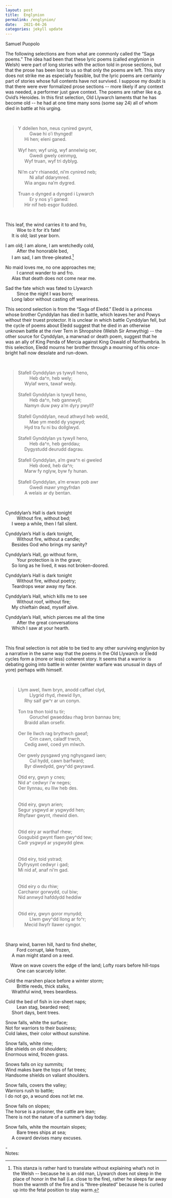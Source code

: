 ```yaml
---
layout: post
title:  Englynion
permalink: /englynion/
date:   2021-04-26
categories: jekyll update
---
```



Samuel Puopolo

The following selections are from what are commonly called the “Saga poems.” The idea had been that these lyric poems (called *englynion* in Welsh) were part of long stories with the action told in prose sections, but that the prose has been lost to us so that only the poems are left. This story does not strike me as especially feasible, but the lyric poems are certainly part of stories whose full contents have not survived. I suppose my doubt is that there were ever formalized prose sections -- more likely if any context was needed, a performer just gave context. The poems are rather like e.g. Ovid’s Heroides. In this first selection, Old Llywarch laments that he has become old -- he had at one time many sons (some say 24) all of whom died in battle at his urging.

<br/>

>Y ddeilen hon, neus cynired gwynt, <br/>&nbsp;&nbsp;&nbsp;&nbsp;&nbsp;&nbsp;&nbsp;&nbsp;
		Gwae hi o’i thynged!  <br/>&nbsp;&nbsp;&nbsp;&nbsp;
	Hi hen; eleni ganed.<br/><br/>
Wyf hen; wyf unig, wyf annelwig oer,<br/>&nbsp;&nbsp;&nbsp;&nbsp;&nbsp;&nbsp;&nbsp;&nbsp;
		Gwedi gwely ceinmyg,<br/>&nbsp;&nbsp;&nbsp;&nbsp;
	Wyf truan, wyf tri dyblyg.<br/><br/>
Ni’m ca^r rhianedd, ni’m cynired neb;<br/>&nbsp;&nbsp;&nbsp;&nbsp;&nbsp;&nbsp;&nbsp;&nbsp;
		Ni allaf ddarymred. <br/>&nbsp;&nbsp;&nbsp;&nbsp;
	Wia angau na’m dygred.<br/><br/>
Truan o dynged a dynged i Lywarch<br/>&nbsp;&nbsp;&nbsp;&nbsp;&nbsp;&nbsp;&nbsp;&nbsp;
		Er y nos y’i ganed: <br/>&nbsp;&nbsp;&nbsp;&nbsp;
	Hir nif heb esgor lludded.

<br/>

This leaf, the wind carries it to and fro,<br/>&nbsp;&nbsp;&nbsp;&nbsp;&nbsp;&nbsp;&nbsp;&nbsp;
		Woe to it for it’s fate! <br/>&nbsp;&nbsp;&nbsp;&nbsp;
	It is old; last year born.<br/>

I am old; I am alone, I am wretchedly cold,<br/>&nbsp;&nbsp;&nbsp;&nbsp;&nbsp;&nbsp;&nbsp;&nbsp;
		After the honorable bed, <br/>&nbsp;&nbsp;&nbsp;&nbsp;
	I am sad, I am three-pleated.[^1]

No maid loves me, no one approaches me;<br/>&nbsp;&nbsp;&nbsp;&nbsp;&nbsp;&nbsp;&nbsp;&nbsp;
		I cannot wander to and fro. <br/>&nbsp;&nbsp;&nbsp;&nbsp;
	Alas that death does not come near me.

Sad the fate which was fated to Llywarch<br/>&nbsp;&nbsp;&nbsp;&nbsp;&nbsp;&nbsp;&nbsp;&nbsp;
		Since the night I was born; <br/>&nbsp;&nbsp;&nbsp;&nbsp;
	Long labor without casting off weariness.



This second selection is from the “Saga of Eledd.” Eledd is a princess whose brother Cynddylan has died in battle, which leaves her and Powys without their truest protector. It is unclear in which battle Cynddylan fell, but the cycle of poems about Eledd suggest that he died in an otherwise unknown battle at the river Tern in Shropshire (Welsh Sir Amwythig) -- the other source for Cynddylan, a marwnad or death poem, suggest that he was an ally of King Penda of Mercia against King Oswald of Northumbria. In this selection, Eledd mourns her brother through a mourning of his once-bright hall now desolate and run-down.

<br/>

>Stafell Gynddylan ys tywyll heno,<br/>&nbsp;&nbsp;&nbsp;&nbsp;&nbsp;&nbsp;&nbsp;&nbsp;
		Heb da^n, heb wely;<br/>&nbsp;&nbsp;&nbsp;&nbsp;
	Wylaf wers, tawaf wedy.
    <br/><br/>
Stafell Gynddylan is tywyll heno,<br/>&nbsp;&nbsp;&nbsp;&nbsp;&nbsp;&nbsp;&nbsp;&nbsp;
		Heb da^n, heb gannwyll;<br/>&nbsp;&nbsp;&nbsp;&nbsp;
	Namyn duw pwy a’m dyry pwyll?
<br/><br/>
Stafell Gynddylan, neud athwyd heb wedd,<br/>&nbsp;&nbsp;&nbsp;&nbsp;&nbsp;&nbsp;&nbsp;&nbsp;
		Mae ym medd dy ysgwyd;<br/>&nbsp;&nbsp;&nbsp;&nbsp;
	Hyd tra fu ni bu dollglwyd.
<br/><br/>
Stafell Gynddylan ys tywyll heno,<br/>&nbsp;&nbsp;&nbsp;&nbsp;&nbsp;&nbsp;&nbsp;&nbsp;
		Heb da^n, heb gerddau;<br/>&nbsp;&nbsp;&nbsp;&nbsp;
	Dygystudd deurudd dagrau.
<br/><br/>
Stafell Gynddylan, a’m gwa^n ei gweled<br/>&nbsp;&nbsp;&nbsp;&nbsp;&nbsp;&nbsp;&nbsp;&nbsp;
		Heb doed, heb da^n;<br/>&nbsp;&nbsp;&nbsp;&nbsp;
	Marw fy nglyw, byw fy hunan.
<br/><br/>
Stafell Gynddylan, a’m erwan pob awr<br/>&nbsp;&nbsp;&nbsp;&nbsp;&nbsp;&nbsp;&nbsp;&nbsp;
		Gwedi mawr ymgyfrdan<br/>&nbsp;&nbsp;&nbsp;&nbsp;
	A welais ar dy bentan.

<br/>

Cynddylan’s Hall is dark tonight<br/>&nbsp;&nbsp;&nbsp;&nbsp;&nbsp;&nbsp;&nbsp;&nbsp;
		Without fire, without bed;<br/>&nbsp;&nbsp;&nbsp;&nbsp;
	I weep a while, then I fall silent.

Cynddylan’s Hall is dark tonight,<br/>&nbsp;&nbsp;&nbsp;&nbsp;&nbsp;&nbsp;&nbsp;&nbsp;
		Without fire, without a candle;<br/>&nbsp;&nbsp;&nbsp;&nbsp;
	Besides God who brings my sanity?

Cynddylan’s Hall, go without form,<br/>&nbsp;&nbsp;&nbsp;&nbsp;&nbsp;&nbsp;&nbsp;&nbsp;
		Your protection is in the grave;<br/>&nbsp;&nbsp;&nbsp;&nbsp;
	So long as he lived, it was not broken-doored.

Cynddylan’s Hall is dark tonight<br/>&nbsp;&nbsp;&nbsp;&nbsp;&nbsp;&nbsp;&nbsp;&nbsp;
		Without fire, without poetry;<br/>&nbsp;&nbsp;&nbsp;&nbsp;
	Teardrops wear away my face.

Cynddylan’s Hall, which kills me to see<br/>&nbsp;&nbsp;&nbsp;&nbsp;&nbsp;&nbsp;&nbsp;&nbsp;
		Without roof, without fire;<br/>&nbsp;&nbsp;&nbsp;&nbsp;
	My chieftain dead, myself alive.

Cynddylan’s Hall, which pierces me all the time<br/>&nbsp;&nbsp;&nbsp;&nbsp;&nbsp;&nbsp;&nbsp;&nbsp;
		After the great conversations<br/>&nbsp;&nbsp;&nbsp;&nbsp;
	Which I saw at your hearth.

<br/>

This final selection is not able to be tied to any other surviving englynion by a narrative in the same way that the poems in the Old Llywarch or Eledd cycles form a (more or less) coherent story. It seems that a warrior is debating going into battle in winter (winter warfare was unusual in days of yore) perhaps with himself.

<br/>

>Llym awel, llwm bryn, anodd caffael clyd,<br/>&nbsp;&nbsp;&nbsp;&nbsp;&nbsp;&nbsp;&nbsp;&nbsp;
		Llygrid rhyd, rhewid llyn,<br/>&nbsp;&nbsp;&nbsp;&nbsp;
	Rhy saif gw^r ar un conyn.
<br/><br/>
Ton tra thon toid tu tir;<br/>&nbsp;&nbsp;&nbsp;&nbsp;&nbsp;&nbsp;&nbsp;&nbsp;
		Goruchel gwaeddau rhag bron bannau bre;<br/>&nbsp;&nbsp;&nbsp;&nbsp;
	Braidd allan orsefir.
<br/><br/>
Oer lle llwch rag brythwch gaeaf;<br/>&nbsp;&nbsp;&nbsp;&nbsp;&nbsp;&nbsp;&nbsp;&nbsp;
		Crin cawn, caladf trwch,<br/>&nbsp;&nbsp;&nbsp;&nbsp;
	Cedig awel, coed ym mlwch.
<br/><br/>
Oer gwely pysgawd yng nghysgawd iaen;<br/>&nbsp;&nbsp;&nbsp;&nbsp;&nbsp;&nbsp;&nbsp;&nbsp;
		Cul hydd, cawn barfward;<br/>&nbsp;&nbsp;&nbsp;&nbsp;
	Byr diwedydd, gwy^dd gwyrawd.
<br/><br/>
Otid ery, gwyn y cnes;<br/>
Nid a^ cedwyr i’w neges;<br/>
Oer llynnau, eu lliw heb des.<br/>
<br/><br/>
Otid eiry, gwyn arien;<br/>
Segur ysgwyd ar ysgwydd hen;<br/>
Rhyfawr gwynt, rhewid dien.<br/>
<br/><br/>
Otid eiry ar warthaf rhew;<br/>
Gosgubid gwynt flaen gwy^dd tew;<br/>
Cadr ysgwyd ar ysgwydd glew.<br/>
<br/><br/>
Otid eiry, toid ystrad;<br/>
Dyfrysynt cedwyr i gad;<br/>
Mi nid af, anaf ni’m gad.<br/>
<br/><br/>
Otid eiry o du rhiw;<br/>
Carcharor gorwydd, cul biw;<br/>
Nid annwyd hafddydd heddiw<br/>
<br/><br/>
Otid eiry, gwyn goror mynydd;<br/>&nbsp;&nbsp;&nbsp;&nbsp;&nbsp;&nbsp;&nbsp;&nbsp;
		Llwm gwy^dd llong ar fo^r;<br/>&nbsp;&nbsp;&nbsp;&nbsp;
	Mecid llwyfr llawer cyngor.

<br/>

Sharp wind, barren hill, hard to find shelter,<br/>&nbsp;&nbsp;&nbsp;&nbsp;&nbsp;&nbsp;&nbsp;&nbsp;
		Ford corrupt, lake frozen,<br/>&nbsp;&nbsp;&nbsp;&nbsp;
	A man might stand on a reed.

&nbsp;&nbsp;&nbsp;&nbsp;Wave on wave covers the edge of the land;
Lofty roars before hill-tops<br/>&nbsp;&nbsp;&nbsp;&nbsp;&nbsp;&nbsp;&nbsp;&nbsp;
		One can scarcely loiter.

Cold the marshen place before a winter storm;<br/>&nbsp;&nbsp;&nbsp;&nbsp;&nbsp;&nbsp;&nbsp;&nbsp;
		Brittle reeds, thick stalks,<br/>&nbsp;&nbsp;&nbsp;&nbsp;
	Wrathful wind, trees beardless.

Cold the bed of fish in ice-sheet naps;<br/>&nbsp;&nbsp;&nbsp;&nbsp;&nbsp;&nbsp;&nbsp;&nbsp;
		Lean stag, bearded reed;<br/>&nbsp;&nbsp;&nbsp;&nbsp;
	Short days, bent trees.

Snow falls, white the surface;<br/>
Not for warriors to their business;<br/>
Cold lakes, their color without sunshine.

Snow falls, white rime;<br/>
Idle shields on old shoulders;<br/>
Enormous wind, frozen grass.

Snows falls on icy summits;<br/>
Wind makes bare the tops of fat trees;<br/>
Handsome shields on valiant shoulders.

Snow falls, covers the valley;<br/>
Warriors rush to battle;<br/>
I do not go, a wound does not let me.

Snow falls on slopes;<br/>
The horse is a prisoner, the cattle are lean;<br/>
There is not the nature of a summer’s day today.

Snow falls, white the mountain slopes;<br/>&nbsp;&nbsp;&nbsp;&nbsp;&nbsp;&nbsp;&nbsp;&nbsp;
		Bare trees ships at sea;<br/>&nbsp;&nbsp;&nbsp;&nbsp;
	A coward devises many excuses.

-\
Notes:

[^1]: This stanza is rather hard to translate without explaining what’s not in the Welsh -- because he is an old man, Llywarch does not sleep in the place of honor in the hall (i.e. close to the fire), rather he sleeps far away from the warmth of the fire and is “three-pleated” because he is curled up into the fetal position to stay warm.